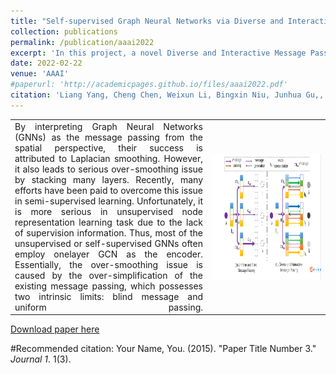 ```yaml
---
title: "Self-supervised Graph Neural Networks via Diverse and Interactive Message Passing"
collection: publications
permalink: /publication/aaai2022
excerpt: 'In this project, a novel Diverse and Interactive Message Passing (DIMP) is proposed for self-supervised learning by overcoming limits.<br/><img src='/images/aaai22result.png' width="300" height = "200" align=center>'
date: 2022-02-22
venue: 'AAAI'
#paperurl: 'http://academicpages.github.io/files/aaai2022.pdf'
citation: 'Liang Yang, Cheng Chen, Weixun Li, Bingxin Niu, Junhua Gu,, Chuan Wang, Dongxiao He, Yuanfang Guo, Xiaochun Cao. Self-supervised Graph Neural Networks via Diverse and Interactive Message Passing. AAAI-22.'
---
```


<html>
  <table width="80%" style="margin-left: auto; margin-right: auto;">
    <tr>
      <td  width="50%" style="text-align:justify; text-justify:distribute-all-lines; text-align-last:justify">
       By interpreting Graph Neural Networks (GNNs) as the message passing from the spatial perspective, their success is attributed to Laplacian smoothing. However, it also leads to serious over-smoothing issue by stacking many layers. Recently, many efforts have been paid to overcome this issue in semi-supervised learning. Unfortunately, it is more serious in unsupervised node representation learning task due to the lack of supervision information. Thus, most of the unsupervised or self-supervised GNNs often employ onelayer GCN as the encoder.  Essentially, the over-smoothing issue is caused by the over-simplification of the existing message passing, which possesses two intrinsic limits: blind message and uniform passing. 
      </td>
      <td width="30%">
        <img src='/images/aaai2022.png' width="300" height = "200" align=center>
      </td>
    </tr>
  </table>
</html>

[Download paper here](http://academicpages.github.io/files/aaai2022.pdf)

#Recommended citation: Your Name, You. (2015). "Paper Title Number 3." <i>Journal 1</i>. 1(3).
